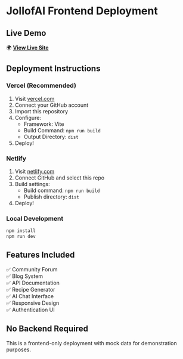 # JollofAI Frontend Deployment

## Live Demo
🌍 **[View Live Site](YOUR_DEPLOYED_URL_HERE)**

## Deployment Instructions

### Vercel (Recommended)
1. Visit [vercel.com](https://vercel.com)
2. Connect your GitHub account
3. Import this repository
4. Configure:
   - Framework: Vite
   - Build Command: `npm run build`
   - Output Directory: `dist`
5. Deploy!

### Netlify
1. Visit [netlify.com](https://netlify.com)
2. Connect GitHub and select this repo
3. Build settings:
   - Build command: `npm run build`
   - Publish directory: `dist`
4. Deploy!

### Local Development
```bash
npm install
npm run dev
```

## Features Included
✅ Community Forum  
✅ Blog System  
✅ API Documentation  
✅ Recipe Generator  
✅ AI Chat Interface  
✅ Responsive Design  
✅ Authentication UI  

## No Backend Required
This is a frontend-only deployment with mock data for demonstration purposes.